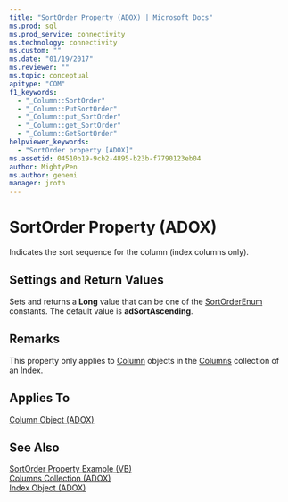 ```yaml
---
title: "SortOrder Property (ADOX) | Microsoft Docs"
ms.prod: sql
ms.prod_service: connectivity
ms.technology: connectivity
ms.custom: ""
ms.date: "01/19/2017"
ms.reviewer: ""
ms.topic: conceptual
apitype: "COM"
f1_keywords: 
  - "_Column::SortOrder"
  - "_Column::PutSortOrder"
  - "_Column::put_SortOrder"
  - "_Column::get_SortOrder"
  - "_Column::GetSortOrder"
helpviewer_keywords: 
  - "SortOrder property [ADOX]"
ms.assetid: 04510b19-9cb2-4895-b23b-f7790123eb04
author: MightyPen
ms.author: genemi
manager: jroth
---
```

# SortOrder Property (ADOX)
Indicates the sort sequence for the column (index columns only).  
  
## Settings and Return Values  
 Sets and returns a **Long** value that can be one of the [SortOrderEnum](../../../ado/reference/adox-api/sortorderenum.md) constants. The default value is **adSortAscending**.  
  
## Remarks  
 This property only applies to [Column](../../../ado/reference/adox-api/column-object-adox.md) objects in the [Columns](../../../ado/reference/adox-api/columns-collection-adox.md) collection of an [Index](../../../ado/reference/adox-api/index-object-adox.md).  
  
## Applies To  
 [Column Object (ADOX)](../../../ado/reference/adox-api/column-object-adox.md)  
  
## See Also  
 [SortOrder Property Example (VB)](../../../ado/reference/adox-api/sortorder-property-example-vb.md)   
 [Columns Collection (ADOX)](../../../ado/reference/adox-api/columns-collection-adox.md)   
 [Index Object (ADOX)](../../../ado/reference/adox-api/index-object-adox.md)
